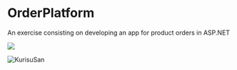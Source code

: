 # OrderPlatform
An exercise consisting on developing an app for product orders in ASP.NET

![](https://blog.advids.co/wp-content/uploads//2017/04/marketing-1.gif)

![KurisuSan](https://i.pinimg.com/originals/3b/1c/71/3b1c710655fdf053a7080d59313bfd72.gif)
